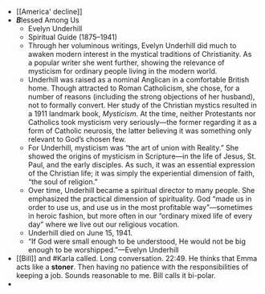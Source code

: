 - [[America' decline]]
- ***B***lessed Among Us
	- Evelyn Underhill
	- Spiritual Guide (1875–1941)
	- Through her voluminous writings, Evelyn Underhill did much to awaken modern interest in the mystical traditions of Christianity. As a popular writer she went further, showing the relevance of mysticism for ordinary people living in the modern world.
	- Underhill was raised as a nominal Anglican in a comfortable British home. Though attracted to Roman Catholicism, she chose, for a number of reasons (including the strong objections of her husband), not to formally convert. Her study of the Christian mystics resulted in a 1911 landmark book, *Mysticism*. At the time, neither Protestants nor Catholics took mysticism very seriously—the former regarding it as a form of Catholic neurosis, the latter believing it was something only relevant to God’s chosen few.
	- For Underhill, mysticism was “the art of union with Reality.” She showed the origins of mysticism in Scripture—in the life of Jesus, St. Paul, and the early disciples. As such, it was an essential expression of the Christian life; it was simply the experiential dimension of faith, “the soul of religion.”
	- Over time, Underhill became a spiritual director to many people. She emphasized the practical dimension of spirituality. God “made us in order to use us, and use us in the most profitable way”—sometimes in heroic fashion, but more often in our “ordinary mixed life of every day” where we live out our religious vocation.
	- Underhill died on June 15, 1941.
	- “If God were small enough to be understood, He would not be big enough to be worshipped.”—Evelyn Underhill
- [[Bill]] and #Karla called. Long conversation. 22:49. He thinks that Emma acts like a **stoner**. Then having no patience with the responsibilities of keeping a job. Sounds reasonable to me. Bill calls it bi-polar.
-